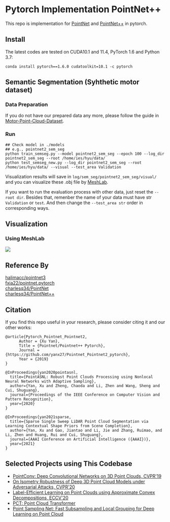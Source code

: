 # Pytorch Implementation PointNet++ 

This repo is implementation for [PointNet](http://openaccess.thecvf.com/content_cvpr_2017/papers/Qi_PointNet_Deep_Learning_CVPR_2017_paper.pdf) and [PointNet++](http://papers.nips.cc/paper/7095-pointnet-deep-hierarchical-feature-learning-on-point-sets-in-a-metric-space.pdf) in pytorch.


## Install
The latest codes are tested on CUDA10.1 and 11.4, PyTorch 1.6 and Python 3.7:
```shell
conda install pytorch==1.6.0 cudatoolkit=10.1 -c pytorch
```


## Semantic Segmentation (Syhthetic motor dataset)
### Data Preparation
If you do not have our prepared data any more, please follow the guide in [Motor-Point-Cloud-Dataset](https://github.com/haodongyu/Motor-Point-Cloud-Dataset).  

### Run
```
## Check model in ./models 
## e.g., pointnet2_sem_seg
python train_semseg.py --model pointnet2_sem_seg --epoch 100 --log_dir pointnet2_sem_seg --root /home/ies/hyu/data/
python test_semseg_new.py --log_dir pointnet2_sem_seg --root /home/ies/hyu/data/ --visual --test_area Validation
```
Visualization results will save in `log/sem_seg/pointnet2_sem_seg/visual/` and you can visualize these .obj file by [MeshLab](http://www.meshlab.net/).  

If you want to run the evaluation process with other data, just reset the `--root dir`. Besides that, remenber the name of your data must have str `Validation` or `test`. And then change the `--test_area str` order in corresponding ways.  


## Visualization

### Using MeshLab
![](/visualizer/pic2.png)


## Reference By
[halimacc/pointnet3](https://github.com/halimacc/pointnet3)<br>
[fxia22/pointnet.pytorch](https://github.com/fxia22/pointnet.pytorch)<br>
[charlesq34/PointNet](https://github.com/charlesq34/pointnet) <br>
[charlesq34/PointNet++](https://github.com/charlesq34/pointnet2)


## Citation
If you find this repo useful in your research, please consider citing it and our other works:
```
@article{Pytorch_Pointnet_Pointnet2,
      Author = {Xu Yan},
      Title = {Pointnet/Pointnet++ Pytorch},
      Journal = {https://github.com/yanx27/Pointnet_Pointnet2_pytorch},
      Year = {2019}
}
```
```
@InProceedings{yan2020pointasnl,
  title={PointASNL: Robust Point Clouds Processing using Nonlocal Neural Networks with Adaptive Sampling},
  author={Yan, Xu and Zheng, Chaoda and Li, Zhen and Wang, Sheng and Cui, Shuguang},
  journal={Proceedings of the IEEE Conference on Computer Vision and Pattern Recognition},
  year={2020}
}
```
```
@InProceedings{yan2021sparse,
  title={Sparse Single Sweep LiDAR Point Cloud Segmentation via Learning Contextual Shape Priors from Scene Completion},
  author={Yan, Xu and Gao, Jiantao and Li, Jie and Zhang, Ruimao, and Li, Zhen and Huang, Rui and Cui, Shuguang},
  journal={AAAI Conference on Artificial Intelligence ({AAAI})},
  year={2021}
}
```

## Selected Projects using This Codebase
* [PointConv: Deep Convolutional Networks on 3D Point Clouds, CVPR'19](https://github.com/Young98CN/pointconv_pytorch)
* [On Isometry Robustness of Deep 3D Point Cloud Models under Adversarial Attacks, CVPR'20](https://github.com/skywalker6174/3d-isometry-robust)
* [Label-Efficient Learning on Point Clouds using Approximate Convex Decompositions, ECCV'20](https://github.com/matheusgadelha/PointCloudLearningACD)
* [PCT: Point Cloud Transformer](https://github.com/MenghaoGuo/PCT)
* [Point Sampling Net: Fast Subsampling and Local Grouping for Deep Learning on Point Cloud](https://github.com/psn-anonymous/PointSamplingNet)
